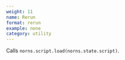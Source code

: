 ```yaml
---
weight: 11
name: Rerun
format: rerun
example: none
category: utility
---
```

Calls `norns.script.load(norns.state.script)`.